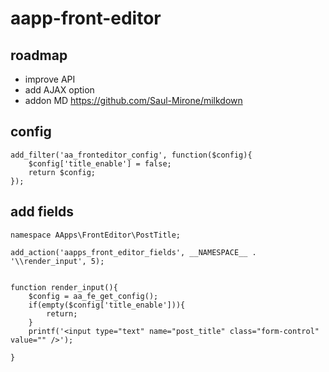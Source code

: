 # aapp-front-editor

## roadmap
- improve API
- add AJAX option
- addon MD https://github.com/Saul-Mirone/milkdown


## config

```
add_filter('aa_fronteditor_config', function($config){
    $config['title_enable'] = false;
    return $config;
});
```

## add fields

```
namespace AApps\FrontEditor\PostTitle;

add_action('aapps_front_editor_fields', __NAMESPACE__ . '\\render_input', 5);


function render_input(){
    $config = aa_fe_get_config();
    if(empty($config['title_enable'])){
        return;
    }
    printf('<input type="text" name="post_title" class="form-control" value="" />');

}
```